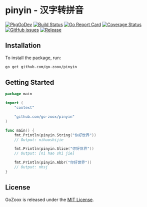 # pinyin - 汉字转拼音

[![PkgGoDev](https://pkg.go.dev/badge/github.com/go-zoox/pinyin)](https://pkg.go.dev/github.com/go-zoox/pinyin)
[![Build Status](https://github.com/go-zoox/pinyin/actions/workflows/ci.yml/badge.svg?branch=master)](https://github.com/go-zoox/pinyin/actions/workflows/ci.yml)
[![Go Report Card](https://goreportcard.com/badge/github.com/go-zoox/pinyin)](https://goreportcard.com/report/github.com/go-zoox/pinyin)
[![Coverage Status](https://coveralls.io/repos/github/go-zoox/pinyin/badge.svg?branch=master)](https://coveralls.io/github/go-zoox/pinyin?branch=master)
[![GitHub issues](https://img.shields.io/github/issues/go-zoox/pinyin.svg)](https://github.com/go-zoox/pinyin/issues)
[![Release](https://img.shields.io/github/tag/go-zoox/pinyin.svg?label=Release)](https://github.com/go-zoox/pinyin/releases)

## Installation
To install the package, run:
```bash
go get github.com/go-zoox/pinyin
```

## Getting Started

```go
package main

import (
	"context"

	"github.com/go-zoox/pinyin"
)

func main() {
	fmt.Println(pinyin.String("你好世界"))
	// Output: nihaoshijie

	fmt.Println(pinyin.Slice("你好世界"))
	// Output: [ni hao shi jie]

	fmt.Println(pinyin.Abbr("你好世界"))
	// Output: nhsj
}
```

## License
GoZoox is released under the [MIT License](./LICENSE).
